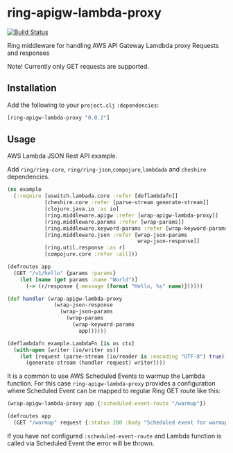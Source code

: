 # ring-apigw-lambda-proxy

[![Build Status](https://travis-ci.org/mhjort/ring-apigw-lambda-proxy.svg?branch=master)](https://travis-ci.org/mhjort/ring-apigw-lambda-proxy)

Ring middleware for handling AWS API Gateway Lamdbda proxy Requests and responses

Note! Currently only GET requests are supported.

## Installation

Add the following to your `project.clj` `:dependencies`:

```clojure
[ring-apigw-lambda-proxy "0.0.2"]
```

## Usage

AWS Lambda JSON Rest API example.

Add `ring/ring-core`, `ring/ring-json`,`compojure`,`lambdada` and `cheshire` dependencies.

```clojure
(ns example
  (:require [uswitch.lambada.core :refer [deflambdafn]]
            [cheshire.core :refer [parse-stream generate-stream]]
            [clojure.java.io :as io]
            [ring.middleware.apigw :refer [wrap-apigw-lambda-proxy]]
            [ring.middleware.params :refer [wrap-params]]
            [ring.middleware.keyword-params :refer [wrap-keyword-params]]
            [ring.middleware.json :refer [wrap-json-params
                                          wrap-json-response]]
            [ring.util.response :as r]
            [compojure.core :refer :all]))

(defroutes app
  (GET "/v1/hello" {params :params}
    (let [name (get params :name "World")]
      (-> (r/response {:message (format "Hello, %s" name)})))))

(def handler (wrap-apigw-lambda-proxy
               (wrap-json-response
                 (wrap-json-params
                   (wrap-params
                     (wrap-keyword-params
                       app))))))

(deflambdafn example.LambdaFn [is os ctx]
  (with-open [writer (io/writer os)]
    (let [request (parse-stream (io/reader is :encoding "UTF-8") true)]
      (generate-stream (handler request) writer))))

```

It is a common to use AWS Scheduled Events to warmup the Lambda function.
For this case `ring-apigw-lambda-proxy` provides a configuration where
Scheduled Event can be mapped to regular Ring GET route like this:

```clojure
(wrap-apigw-lambda-proxy app {:scheduled-event-route "/warmup"})

(defroutes app
  (GET "/warmup" request {:status 200 :body "Scheduled event for warmup"}))

```

If you have not configured `:scheduled-event-route` and Lambda function is
called via Scheduled Event the error will be thrown.
